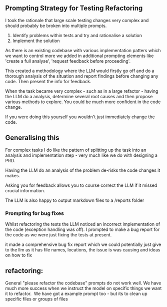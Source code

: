 ## Prompting Strategy for Testing Refactoring

I took the rationale that large scale testing changes very complex and should probably be broken into multiple prompts.
1. Identify problems within tests and try and rationalise a solution
2. Implement the solution

As there is an existing codebase with various implementation patters which we want to control more we added in additional prompting elements like 'create a full analyse', 'request feedback before proceeding'.

This created a methodology where the LLM would firstly go off and do a thorough analysis of the situation and report findings before changing any code. Then present the info for feedback.

When the task became very complex - such as in a large refactor - having the LLM do a analysis, determine several root causes and then propose various methods to explore. You could be much more confident in the code change.

If you were doing this yourself you wouldn't just immediately change the code.

## Generalising this

For complex tasks I do like the pattern of splitting up the task into an analysis and implementation step - very much like we do with designing a PRD.

Having the LLM do an analysis of the problem de-risks the code changes it makes.

Asking you for feedback allows you to course correct the LLM if it missed crucial information.

The LLM is also happy to output markdown files to a /reports folder

### Prompting for bug fixes

Whilst refactoring the tests the LLM noticed an incorrect implementation of the code (exception handling was off). I prompted to make a bug report for the code as we were just fixing the tests at present.

it made a comprehensive bug fix report which we could potentially just give to the llm as it has file names, locations, the issue is was causing and ideas on how to fix


## refactoring:  
General "please refactor the codebase" prompts do not work well. We have much more success when we instruct the model on specific things we want it to refactor.  We have got a example prompt too - but its to clean up specific files or groups of files
